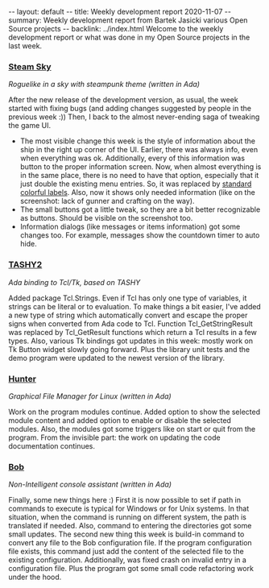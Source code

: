 -- layout: default
-- title: Weekly development report 2020-11-07
-- summary: Weekly development report from Bartek Jasicki various Open Source projects
-- backlink: ../index.html
Welcome to the weekly development report or what was done in my Open Source
projects in the last week.

### [Steam Sky](https://thindil.itch.io/steam-sky)

*Roguelike in a sky with steampunk theme (written in Ada)*

After the new release of the development version, as usual, the week started
with fixing bugs (and adding changes suggested by people in the previous week
:)) Then, I back to the almost never-ending saga of tweaking the game UI.

* The most visible change this week is the style of information about the ship
in the right up corner of the UI. Earlier, there was always info, even when
everything was ok. Additionally, every of this information was button to the
proper information screen. Now, when almost everything is in the same place,
there is no need to have that option, especially that it just double the
existing menu entries. So, it was replaced by [standard colorful labels](https://imgur.com/gF1aA8m).
Also, now it shows only needed information (like on the screenshot: lack of
gunner and crafting on the way).
* The small buttons got a little tweak, so they are a bit better recognizable
as buttons. Should be visible on the screenshot too.
* Information dialogs (like messages or  items information) got some changes
too. For example, messages show the countdown timer to auto hide.

### [TASHY2](https://github.com/thindil/tashy2)

*Ada binding to Tcl/Tk, based on TASHY*

Added package Tcl.Strings. Even if Tcl has only one type of variables, it
strings can be literal or to evaluation. To make things a bit easier, I've added
a new type of string which automatically convert and escape the proper signs
when converted from Ada code to Tcl. Function Tcl_GetStringResult was replaced
by Tcl_GetResult functions which return a Tcl results in a few types. Also,
various Tk bindings got updates in this week: mostly work on Tk Button widget
slowly going forward. Plus the library unit tests and the demo program were
updated to the newest version of the library.

### [Hunter](https://github.com/thindil/hunter)

*Graphical File Manager for Linux (written in Ada)*

Work on the program modules continue. Added option to show the selected module
content and added option to enable or disable the selected modules. Also, the
modules got some triggers like on start or quit from the program. From the
invisible part: the work on updating the code documentation continues.

### [Bob](https://github.com/thindil/bob)

*Non-Intelligent console assistant (written in Ada)*

Finally, some new things here :) First it is now possible to set if
path in commands to execute is typical for Windows or for Unix systems. In that
situation, when the command is running on different system, the path is
translated if needed. Also, command to entering the directories got some small
updates. The second new thing this week is build-in command to convert any file
to the Bob configuration file. If the program configuration file exists, this
command just add the content of the selected file to the existing
configuration. Additionally, was fixed crash on invalid entry in a
configuration file. Plus the program got some small code refactoring work under
the hood.

